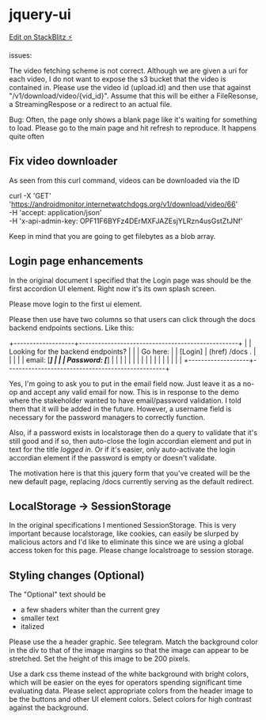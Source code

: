 # jquery-ui

[Edit on StackBlitz ⚡️](https://stackblitz.com/edit/web-platform-zy67tu)

issues:

The video fetching scheme is not correct. Although we are given a uri for each video, I do not want to expose the
s3 bucket that the video is contained in. Please use the video id (upload.id) and then use that against
"/v1/download/video/{vid_id}". Assume that this will be either a FileResonse, a StreamingRespose or a redirect to an
actual file.

Bug:
Often, the page only shows a blank page like it's waiting for something to load. Please go to the main page
and hit refresh to reproduce. It happens quite often

## Fix video downloader

As seen from this curl command, videos can be downloaded via the ID

curl -X 'GET' \
  'https://androidmonitor.internetwatchdogs.org/v1/download/video/66' \
  -H 'accept: application/json' \
  -H 'x-api-admin-key: OPF11F6BYFz4DErMXFJAZEsjYLRzn4usGstZtJNf'


Keep in mind that you are going to get filebytes as a blob array.

## Login page enhancements

In the original document I specified that the Login page was should be the first accordion UI element. 
Right now it's its own splash screen.

Please move login to the first ui element.

Please then use have two columns so that users can click through the docs backend endpoints sections. Like this:

+-------------------+--------------------------------------------------+
|                   |    Looking for the backend endpoints?            |
|                   |    Go here:                                      |
|      [Login]      |     (href) /docs .                               |
|                   |                                                  |
| email: [_____]    |                                                  |
| Password: [_____] |                                                  |
|                   |                                                  |
|                   |                                                  |
|                   |                                                  |
|                   |                                                  |
|                   |                                                  |
+-------------------+--------------------------------------------------+

Yes, I'm going to ask you to put in the email field now. Just leave it as a no-op and accept any valid email for now. 
This is in response to the demo where the stakeholder wanted to have email/password validation. I told them that it 
will be added in the future. However, a username field is necessary for the password managers to correctly function.

Also, if a password exists in localstorage then do a query to validate that it's still good and if so, then auto-close 
the login accordian element and put in text for the title *logged in*. Or if it's easier, only auto-activate the login 
accordian element if the password is empty or doesn't validate.

The motivation here is that this jquery form that you've created will be the new default page, replacing /docs currently 
serving as the default redirect.

## LocalStorage -> SessionStorage

In the original specifications I mentioned SessionStorage. This is very important because localstorage, like cookies, 
can easily be slurped by malicious actors and I'd like to eliminate this since we are using a global access token for 
this page. Please change localstroage to session storage.

## Styling changes (Optional)

The "Optional" text should be
  * a few shaders whiter than the current grey
  * smaller text
  * italized

Please use the a header graphic. See telegram. Match the background color in the div to that of the image margins so 
that the image can appear to be stretched. Set the height of this image to be 200 pixels.

Use a dark css theme instead of the white background with bright colors, which will be easier on the eyes for operators 
spending significant time evaluating data. Please select appropriate colors from the header image to be the buttons and 
other UI element colors. Select colors for high contrast against the background.